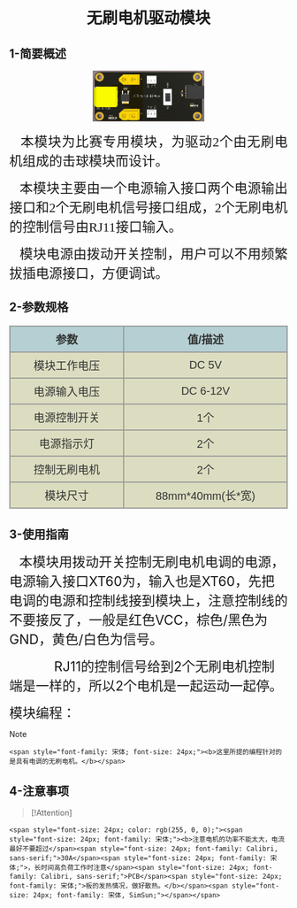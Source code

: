 <div align=center>
<h1 class="text-center">无刷电机驱动模块</h1>
</div>

## **1-简要概述**

<div align=center>
<img src="docs/electronic_modules/rj11/brushless_motor_adapter/brushless_motor_adapter.png" width=40%>
</div>

<p style="text-align: justify; text-indent: 0em;">
    <span style="font-family: 宋体, SimSun; font-size: 24px;">&nbsp; &nbsp;本模块为比赛专用模块，为驱动2个由无刷电机组成的击球模块而设计。</span>
</p>
<p style="text-align: justify; text-indent: 0em;">
    <span style="font-family: 宋体, SimSun; font-size: 24px;">&nbsp; &nbsp;本模块主要由一个电源输入接口两个电源输出接口和2个无刷电机信号接口组成，2个无刷电机的控制信号由RJ11接口输入。</span>
</p>
<p style="text-align: justify; text-indent: 0em;">
    <span style="font-family: 宋体, SimSun; font-size: 24px;">&nbsp; &nbsp;模块电源由拨动开关控制，用户可以不用频繁拔插电源接口，方便调试。</span>
</p>

## **2-参数规格**

<!-- CSS goes in the document HEAD or added to your external stylesheet -->
<style type="text/css">
table.imagetable {
    font-family: verdana,arial,sans-serif;
    font-size:20px;
    color:#333333;
    border-width: 1px;
    border-color: #999999;
    border-collapse: collapse;
}
table.imagetable th {
    background:#b5cfd2 url('cell-blue.jpg');
    border-width: 2px;
    padding: 8px;
    border-style: solid;
    border-color: #999999;
    text-align: center;
}
table.imagetable td {
    background:#dcddc0 url('cell-grey.jpg');
    border-width: 2px;
    padding: 8px;
    border-style: solid;
    border-color: #999999;
    text-align: center;
}
text{
	font-size: 1cm;
	color: #7ec699;
}
</style>

<!-- Table goes in the document BODY -->
<table class="imagetable" style="display: table; text-align: left;">
<tr>
    <th>参数</th><th>值/描述</th>
</tr>
<tr>
    <td>模块工作电压</td><td>DC 5V</td>
</tr>
<tr>
    <td>电源输入电压</td><td>DC 6-12V</td>
</tr>
<tr>
    <td>电源控制开关</td><td>1个</td>
</tr>
<tr>
    <td>电源指示灯</td><td>2个</td>
</tr>
<tr>
    <td>控制无刷电机</td><td>2个</td>
</tr>
<tr>
    <td>模块尺寸</td><td>88mm*40mm(长*宽)</td>
</tr>
</table>

## **3-使用指南**

<p>
    <span style="font-size: 24px;"><span style="font-family: 宋体;">&nbsp; &nbsp;本模块用拨动开关控制无刷电机电调的电源，电源输入接口</span>XT60<span style="font-family: 宋体;">为，输入也是</span>XT60<span style="font-family: 宋体;">，先把电调的电源和控制线接到模块上，注意控制线的不要接反了，一般是红色</span>VCC<span style="font-family: 宋体;">，棕色</span>/<span style="font-family: 宋体;">黑色为</span>GND<span style="font-family: 宋体;">，黄色</span>/<span style="font-family: 宋体;">白色为信号。</span></span>
</p>
<p>
    <span style="font-size: 24px;">&nbsp; &nbsp; &nbsp; &nbsp; &nbsp; &nbsp; RJ11<span style="font-family: 宋体;">的控制信号给到</span>2<span style="font-family: 宋体;">个无刷电机控制端是一样的，所以</span>2<span style="font-family: 宋体;">个电机是一起运动一起停。</span></span>
</p>
<p>
    <span style="font-family: 宋体; font-size: 24px;">模块编程：</span>
</p>

> [!Note]
> <p>
    <span style="font-family: 宋体; font-size: 24px;"><b>这里所提的编程针对的是具有电调的无刷电机。</b></span>
</p>



## **4-注意事项**

> [!Attention]
> <p style="text-align: justify; text-indent: 0em;">
    <span style="font-size: 24px; color: rgb(255, 0, 0);"><span style="font-size: 24px; font-family: 宋体;"><b>注意电机的功率不能太大，电流最好不要超过</span><span style="font-size: 24px; font-family: Calibri, sans-serif;">30A</span><span style="font-size: 24px; font-family: 宋体;">，长时间高负荷工作时注意</span><span style="font-size: 24px; font-family: Calibri, sans-serif;">PCB</span><span style="font-size: 24px; font-family: 宋体;">板的发热情况，做好散热。</b></span><span style="font-size: 24px; font-family: 宋体, SimSun;"></span></span>
</p>